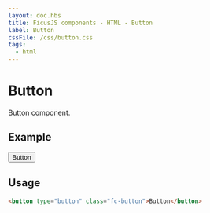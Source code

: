 ```yaml
---
layout: doc.hbs
title: FicusJS components - HTML - Button
label: Button
cssFile: /css/button.css
tags:
  - html
---
```

# Button

Button component.

## Example

<button type="button" class="fc-button">Button</button>

## Usage

```html
<button type="button" class="fc-button">Button</button>
```
